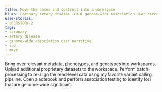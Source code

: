 ```yaml
---
title: Move the cases and controls into a workspace
blurb: Coronary artery disease (CAD) genome-wide association user narrative.
user-stories:
- USERSTORY-2
tags:
- coronary
- artery disease
- genome-wide association user narrative
- cad
- move
---
```

Bring over relevant metadata, phenotypes, and genotypes into workspaces.
Upload additional proprietary datasets to the workspace.
Perform batch-processing to re-align the read-level data using my favorite variant calling pipeline.
Open a notebook and perform association testing to identify loci that are genome-wide significant.